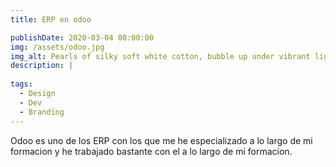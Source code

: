 ```yaml
---
title: ERP en odoo 

publishDate: 2020-03-04 00:00:00
img: /assets/odoo.jpg
img_alt: Pearls of silky soft white cotton, bubble up under vibrant lighting
description: |
 
tags:
  - Design
  - Dev
  - Branding
---
```


Odoo es uno de los ERP con los que me he especializado a lo largo de mi formacion y he trabajado bastante con el a lo largo de mi formacion.